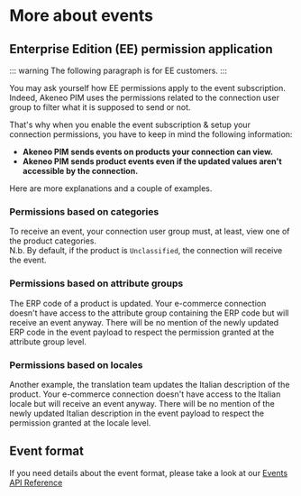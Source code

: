 # More about events

## Enterprise Edition (EE) permission application

::: warning
The following paragraph is for EE customers.
:::

You may ask yourself how EE permissions apply to the event subscription. 
Indeed, Akeneo PIM uses the permissions related to the connection user group to filter what it is supposed to send or not. 

That's why when you enable the event subscription & setup your connection permissions, you have to keep in mind the following information:
- **Akeneo PIM sends events on products your connection can view.** 
- **Akeneo PIM sends product events even if the updated values aren't accessible by the connection.** 

Here are more explanations and a couple of examples.

### Permissions based on categories
To receive an event, your connection user group must, at least, view one of the product categories.  
N.b. By default, if the product is `Unclassified`, the connection will receive the event. 

### Permissions based on attribute groups
The ERP code of a product is updated. Your e-commerce connection doesn't have access to the attribute group containing the ERP code but will receive an event anyway. There will be no mention of the newly updated ERP code in the event payload to respect the permission granted at the attribute group level. 

### Permissions based on locales
Another example, the translation team updates the Italian description of the product. Your e-commerce connection doesn't have access to the Italian locale but will receive an event anyway. There will be no mention of the newly updated Italian description in the event payload to respect the permission granted at the locale level. 

## Event format

If you need details about the event format, please take a look at our [Events API Reference](/events-reference/events-reference-serenity/products.html)
